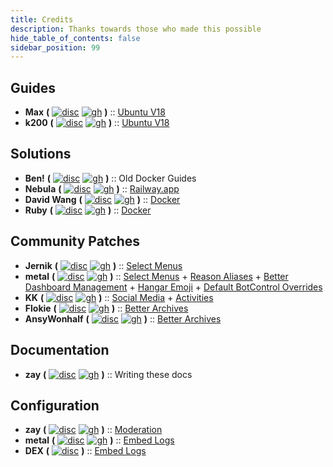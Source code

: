 ```yaml
---
title: Credits
description: Thanks towards those who made this possible
hide_table_of_contents: false
sidebar_position: 99
---
```


## Guides

- **Max** **(** [![disc](/img/logos/discord.png)](https://discord.com/users/678240766790729728) [![gh](/img/logos/github.png)](https://github.com/MaxT-uk) **)** :: [Ubuntu V18](./setup/operating-systems/ubuntu-18.md)
- **k200** **(** [![disc](/img/logos/discord.png)](https://discord.com/users/899780238920253441) [![gh](/img/logos/github.png)](https://github.com/k200-dev) **)** :: [Ubuntu V18](./setup/operating-systems/ubuntu-18.md)

## Solutions

- **Ben!** **(** [![disc](/img/logos/discord.png)](https://discord.com/users/255834596766253057) [![gh](/img/logos/github.png)](https://github.com/Benricheson101) **)** :: Old Docker Guides
- **Nebula** **(** [![disc](/img/logos/discord.png)](https://discord.com/users/524722785302609941) [![gh](/img/logos/github.png)](https://github.com/nebulatgs) **)** :: [Railway.app](./setup/solutions/both/railway.md)
- **David Wang** **(** [![disc](/img/logos/discord.png)](https://discord.com/users/499810861335183372) [![gh](/img/logos/github.png)](https://github.com/duendwang) **)** :: [Docker](./setup/operating-systems/linux-docker.md)
- **Ruby** **(** [![disc](/img/logos/discord.png)](https://discord.com/users/787592668242640907) [![gh](/img/logos/github.png)](https://github.com/rubyowo) **)** :: [Docker](./setup/operating-systems/linux-docker.md)

## Community Patches

- **Jernik** **(** [![disc](/img/logos/discord.png)](https://discord.com/users/100613274353029120) [![gh](/img/logos/github.png)](https://github.com/Jernik) **)** :: [Select Menus](./patch/select-menu.md)
- **metal** **(** [![disc](/img/logos/discord.png)](https://discord.com/users/344837487526412300) [![gh](/img/logos/github.png)](https://github.com/metal0) **)** :: [Select Menus](./patch/select-menu.md) + [Reason Aliases](./patch/reason-aliases.md) + [Better Dashboard Management](./patch/better-dashboard-management.md) + [Hangar Emoji](./patch/hangar-emoji.md) + [Default BotControl Overrides](./patch/default-bc-overrides.md)
- **KK** **(** [![disc](/img/logos/discord.png)](https://discord.com/users/426892116258717707) [![gh](/img/logos/github.png)](https://github.com/KK964) **)** :: [Social Media](./patch/social-media.md) + [Activities](./patch/activities.md)
- **Flokie** **(** [![disc](/img/logos/discord.png)](https://discord.com/users/161165663715459072) [![gh](/img/logos/github.png)](https://github.com/FlokieW) **)** :: [Better Archives](./patch/better-archives.md)
- **AnsyWonhalf** **(** [![disc](/img/logos/discord.png)](https://discord.com/users/141288766760288256) [![gh](/img/logos/github.png)](https://github.com/AnsyWonhalf) **)** :: [Better Archives](./patch/better-archives.md)

## Documentation

- **zay** **(** [![disc](/img/logos/discord.png)](https://discord.com/users/452793411401940995) [![gh](/img/logos/github.png)](https://github.com/isaacKenyon) **)** :: Writing these docs

## Configuration

- **zay** **(** [![disc](/img/logos/discord.png)](https://discord.com/users/452793411401940995) [![gh](/img/logos/github.png)](https://github.com/isaacKenyon) **)** :: [Moderation](./config/moderation/mod_actions.md)
- **metal** **(** [![disc](/img/logos/discord.png)](https://discord.com/users/344837487526412300) [![gh](/img/logos/github.png)](https://github.com/metal0) **)** :: [Embed Logs](./config/logs/embed_logs.md)
- **DEX** **(** [![disc](/img/logos/discord.png)](https://discord.com/users/347727875266576395) **)** :: [Embed Logs](./config/logs/embed_logs.md)
